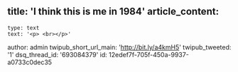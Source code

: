 title: 'I think this is me in 1984'
article_content:
  -
    type: text
    text: '<p> <br></p>'
author: admin
twipub_short_url_main: 'http://bit.ly/a4kmH5'
twipub_tweeted: '1'
dsq_thread_id: '693084379'
id: 12edef7f-705f-450a-9937-a0733c0dec35
